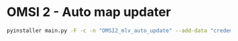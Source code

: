 # OMSI 2 - Auto map updater

```sh
pyinstaller main.py -F -c -n "OMSI2_mlv_auto_update" --add-data "credentials.json;."
```